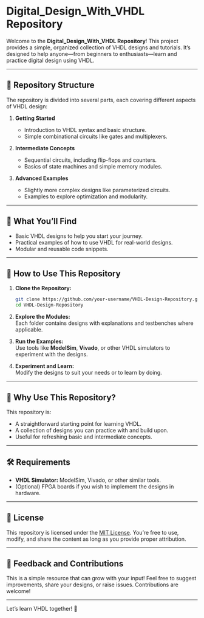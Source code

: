 # **Digital_Design_With_VHDL Repository**  

Welcome to the **Digital_Design_With_VHDL Repository**! This project provides a simple, organized collection of VHDL designs and tutorials. It’s designed to help anyone—from beginners to enthusiasts—learn and practice digital design using VHDL.  

---

## 📁 **Repository Structure**  

The repository is divided into several parts, each covering different aspects of VHDL design:  

1. **Getting Started**  
   - Introduction to VHDL syntax and basic structure.  
   - Simple combinational circuits like gates and multiplexers.  

2. **Intermediate Concepts**  
   - Sequential circuits, including flip-flops and counters.  
   - Basics of state machines and simple memory modules.  

3. **Advanced Examples**  
   - Slightly more complex designs like parameterized circuits.  
   - Examples to explore optimization and modularity.  

---

## 🔧 **What You’ll Find**  

- Basic VHDL designs to help you start your journey.  
- Practical examples of how to use VHDL for real-world designs.  
- Modular and reusable code snippets.  

---

## 📜 **How to Use This Repository**  

1. **Clone the Repository:**  
   ```bash  
   git clone https://github.com/your-username/VHDL-Design-Repository.git  
   cd VHDL-Design-Repository  
   ```  

2. **Explore the Modules:**  
   Each folder contains designs with explanations and testbenches where applicable.  

3. **Run the Examples:**  
   Use tools like **ModelSim**, **Vivado**, or other VHDL simulators to experiment with the designs.  

4. **Experiment and Learn:**  
   Modify the designs to suit your needs or to learn by doing.  

---

## 🌟 **Why Use This Repository?**  

This repository is:  
- A straightforward starting point for learning VHDL.  
- A collection of designs you can practice with and build upon.  
- Useful for refreshing basic and intermediate concepts.  

---

## 🛠 **Requirements**  

- **VHDL Simulator:** ModelSim, Vivado, or other similar tools.  
- (Optional) FPGA boards if you wish to implement the designs in hardware.  

---

## 📄 **License**  

This repository is licensed under the [MIT License](LICENSE). You’re free to use, modify, and share the content as long as you provide proper attribution.  

---

## 💬 **Feedback and Contributions**  

This is a simple resource that can grow with your input! Feel free to suggest improvements, share your designs, or raise issues. Contributions are welcome!  

---

Let’s learn VHDL together! 🎉  
